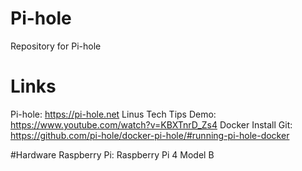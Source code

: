 # Pi-hole
Repository for Pi-hole

# Links
Pi-hole: https://pi-hole.net
Linus Tech Tips Demo: https://www.youtube.com/watch?v=KBXTnrD_Zs4
Docker Install Git: https://github.com/pi-hole/docker-pi-hole/#running-pi-hole-docker

#Hardware
Raspberry Pi: Raspberry Pi 4 Model B
